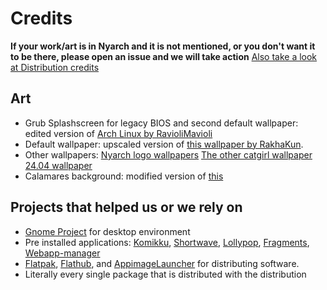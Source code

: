 # Credits

<b>If your work/art is in Nyarch and it is not mentioned, or you don't want it to be there, please open an issue and we will take action</b> 
[Also take a look at Distribution credits](https://github.com/NyarchLinux/NyarchLinux/blob/main/CREDITS.md)

## Art
- Grub Splashscreen for legacy BIOS and second default wallpaper: edited version of  [Arch Linux by RavioliMavioli](https://images-wixmp-ed30a86b8c4ca887773594c2.wixmp.com/f/dc42d389-b579-448b-a3cb-5e3c91516635/deiz9mv-a855d87e-88ce-48c0-8349-f533524424c7.png?token=eyJ0eXAiOiJKV1QiLCJhbGciOiJIUzI1NiJ9.eyJzdWIiOiJ1cm46YXBwOjdlMGQxODg5ODIyNjQzNzNhNWYwZDQxNWVhMGQyNmUwIiwiaXNzIjoidXJuOmFwcDo3ZTBkMTg4OTgyMjY0MzczYTVmMGQ0MTVlYTBkMjZlMCIsIm9iaiI6W1t7InBhdGgiOiJcL2ZcL2RjNDJkMzg5LWI1NzktNDQ4Yi1hM2NiLTVlM2M5MTUxNjYzNVwvZGVpejltdi1hODU1ZDg3ZS04OGNlLTQ4YzAtODM0OS1mNTMzNTI0NDI0YzcucG5nIn1dXSwiYXVkIjpbInVybjpzZXJ2aWNlOmZpbGUuZG93bmxvYWQiXX0.dXP8YBnwGUrOgm970Pv7kXqVV6bAWcjdbyl7XG3EtQM)
- Default wallpaper: upscaled version of [this wallpaper by RakhaKun](https://wallhaven.cc/w/mpg7qk).
- Other wallpapers: [Nyarch logo wallpapers](https://www.reddit.com/r/LinuxFurries/comments/p27nww/i_created_wallpapers_for_nyarch_and_debinyan/) [The other catgirl wallpaper](https://www.wallpaperflare.com/anime-girls-picture-in-picture-cat-girl-blonde-animal-ears-wallpaper-uithg) [24.04 wallpaper](https://www.pixiv.net/en/users/14801956)
- Calamares background: modified version of [this](https://www.reddit.com/r/fatestaynight/comments/ctjw8u/adorable_penguin/)


## Projects that helped us or we rely on
- [Gnome Project](https://www.gnome.org/) for desktop environment
- Pre installed applications: [Komikku](https://valos.gitlab.io/Komikku/), [Shortwave](https://gitlab.gnome.org/World/Shortwave), [Lollypop](https://wiki.gnome.org/Apps/Lollypop), [Fragments](https://gitlab.gnome.org/World/Fragments), [Webapp-manager](https://github.com/linuxmint/webapp-manager)
- [Flatpak](https://flatpak.org/), [Flathub](https://flathub.org/home), and [AppimageLauncher](https://github.com/TheAssassin/AppImageLauncher) for distributing software.
- Literally every single package that is distributed with the distribution
